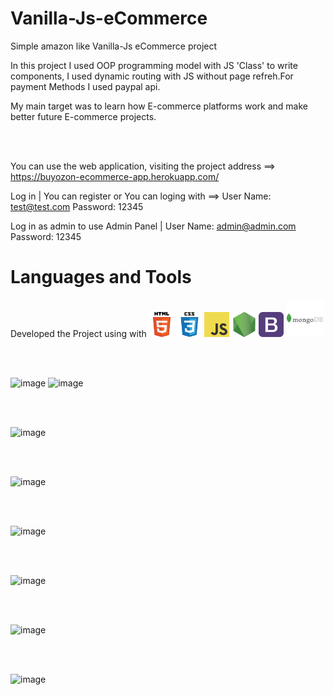 # Vanilla-Js-eCommerce
Simple amazon like Vanilla-Js eCommerce project

In this project I used OOP programming model with JS 'Class' to write components, I used dynamic routing with JS without page refreh.For payment Methods I used paypal api.

My main target was to learn how E-commerce platforms work and make better future E-commerce projects.

<br><br>

You can use the web application, visiting the project address ==> https://buyozon-ecommerce-app.herokuapp.com/ 

Log in | You can register or You can loging with ==> User Name: test@test.com Password: 12345

Log in as admin to use Admin Panel | User Name: admin@admin.com Password: 12345


# Languages and Tools
 
 Developed the Project using with 
 <img src="https://github.com/github/explore/blob/main/topics/html/html.png" alt="html" width="40" height="40"/>  <img src="https://github.com/github/explore/blob/main/topics/css/css.png" alt="css" width="40" height="40"/>  <img src="https://github.com/github/explore/blob/main/topics/javascript/javascript.png" alt="javascript" width="40" height="40"/>  <img src="https://github.com/github/explore/blob/main/topics/nodejs/nodejs.png" alt="nodejs" width="40" height="40"/>  <img src="https://github.com/github/explore/blob/main/topics/bootstrap/bootstrap.png" alt="bootstrap" width="40" height="40"/> <img   src="https://github.com/github/explore/blob/main/topics/mongodb/mongodb.png" alt="mongodb" width="60" height="60"/>
 
 <br><br>
  
 ![image](https://user-images.githubusercontent.com/42888722/146282168-fb71a348-f984-40e6-88d8-880bec7f6aac.png)
 ![image](https://user-images.githubusercontent.com/42888722/146282237-953b52a7-c57c-427e-a931-202ef875d12b.png)
 
 <br><br>
 
 ![image](https://user-images.githubusercontent.com/42888722/146282623-c202a053-0628-49d1-a74a-7ccb963135b8.png)

 <br><br>
 
 ![image](https://user-images.githubusercontent.com/42888722/146282310-dbdf79b7-3514-41c0-a102-6d612c62c55e.png)

<br><br>

![image](https://user-images.githubusercontent.com/42888722/146282394-20a31056-0540-4da3-9f76-7141052dde9c.png)

<br><br>

![image](https://user-images.githubusercontent.com/42888722/146282456-ffe4709f-108b-448e-b807-30f6137a9073.png)

<br><br>

![image](https://user-images.githubusercontent.com/42888722/146282504-5ec6baaf-d944-4a0f-a66b-d3f00c5ecf84.png)

<br><br>

![image](https://user-images.githubusercontent.com/42888722/146282542-1f2349eb-018e-4cc8-8e14-c6f50162285a.png)

<br><br>






